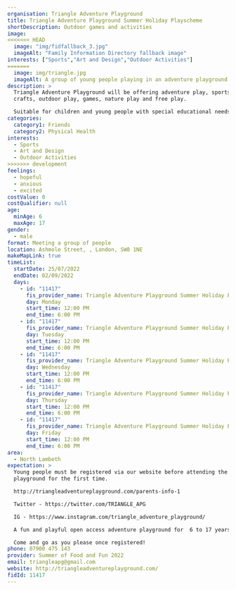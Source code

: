 ```yaml
---
organisation: Triangle Adventure Playground
title: Triangle Adventure Playground Summer Holiday Playscheme
shortDescription: Outdoor games and activities
image:
<<<<<<< HEAD
  image: "img/fidfallback_3.jpg"
  imageAlt: "Family Information Directory fallback image"
interests: ["Sports","Art and Design","Outdoor Activities"]
=======
  image: img/triangle.jpg
  imageAlt: A group of young people playing in an adventure playground
description: >
  Triangle Adventure Playground will be offering adventure play, sports, arts &
  crafts, outdoor play, games, nature play and free play.

  Suitable for children and young people with special educational needs and disabilities.
categories:
  category1: Friends
  category2: Physical Health
interests:
  - Sports
  - Art and Design
  - Outdoor Activities
>>>>>>> development
feelings:
  - hopeful
  - anxious
  - excited
costValue: 0
costQualifier: null
age:
  minAge: 6
  maxAge: 17
gender:
  - male
format: Meeting a group of people
location: Ashmole Street, , London, SW8 1NE
makeMapLink: true
timeList:
  startDate: 25/07/2022
  endDate: 02/09/2022
  days:
    - id: "11417"
      fis_provider_name: Triangle Adventure Playground Summer Holiday Playscheme
      day: Monday
      start_time: 12:00 PM
      end_time: 6:00 PM
    - id: "11417"
      fis_provider_name: Triangle Adventure Playground Summer Holiday Playscheme
      day: Tuesday
      start_time: 12:00 PM
      end_time: 6:00 PM
    - id: "11417"
      fis_provider_name: Triangle Adventure Playground Summer Holiday Playscheme
      day: Wednesday
      start_time: 12:00 PM
      end_time: 6:00 PM
    - id: "11417"
      fis_provider_name: Triangle Adventure Playground Summer Holiday Playscheme
      day: Thursday
      start_time: 12:00 PM
      end_time: 6:00 PM
    - id: "11417"
      fis_provider_name: Triangle Adventure Playground Summer Holiday Playscheme
      day: Friday
      start_time: 12:00 PM
      end_time: 6:00 PM
area:
  - North Lambeth
expectation: >
  Young people must be registered via our website before attending the
  playground for the first time.

  http://triangleadventureplayground.com/parents-info-1

  Twitter - https://twitter.com/TRIANGLE_APG

  IG - https://www.instagram.com/triangle_adventure_playground/

  A fun and playful open access adventure playground for  6 to 17 years old, with outdoor play, arts and crafts, sports, trips, learning new skills, making new friends and space to chill.

  Come and go as you please once registered!
phone: 07900 475 143
provider: Summer of Food and Fun 2022
email: triangleapg@gmail.com
website: http://triangleadventureplayground.com/
fidId: 11417
---
```

